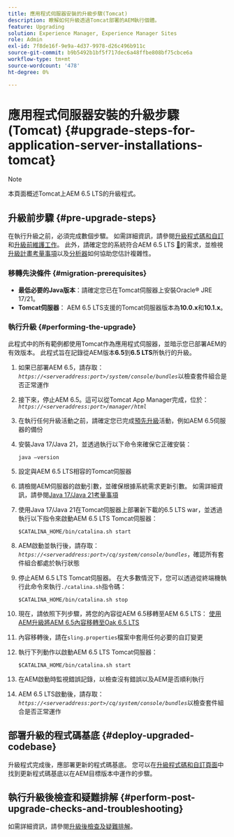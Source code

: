 ```yaml
---
title: 應用程式伺服器安裝的升級步驟(Tomcat)
description: 瞭解如何升級透過Tomcat部署的AEM執行個體。
feature: Upgrading
solution: Experience Manager, Experience Manager Sites
role: Admin
exl-id: 7f8de16f-9e9a-4d37-9978-d26c496b911c
source-git-commit: b9b5492b1bf5f717dec6a48ffbe808bf75cbce6a
workflow-type: tm+mt
source-wordcount: '478'
ht-degree: 0%

---
```


# 應用程式伺服器安裝的升級步驟(Tomcat) {#upgrade-steps-for-application-server-installations-tomcat}

>[!NOTE]
>
>本頁面概述Tomcat上AEM 6.5 LTS的升級程式。

## 升級前步驟 {#pre-upgrade-steps}

在執行升級之前，必須完成數個步驟。 如需詳細資訊，請參閱[升級程式碼和自訂](/help/sites-deploying/upgrading-code-and-customizations.md)和[升級前維護工作](/help/sites-deploying/pre-upgrade-maintenance-tasks.md)。 此外，請確定您的系統符合AEM 6.5 LTS [&#128279;](/help/sites-deploying/technical-requirements.md)的需求，並檢視[升級計畫考量事項](/help/sites-deploying/upgrade-planning.md)以及[分析器](/help/sites-deploying/aem-analyzer.md)如何協助您估計複雜性。


### 移轉先決條件 {#migration-prerequisites}

* **最低必要的Java版本**：請確定您已在Tomcat伺服器上安裝Oracle® JRE 17/21。
* **Tomcat伺服器**： AEM 6.5 LTS支援的Tomcat伺服器版本為&#x200B;**10.0.x**&#x200B;和&#x200B;**10.1.x**。

### 執行升級 {#performing-the-upgrade}

此程式中的所有範例都使用Tomcat作為應用程式伺服器，並暗示您已部署AEM的有效版本。 此程式旨在記錄從AEM版本&#x200B;**6.5**&#x200B;到&#x200B;**6.5 LTS**&#x200B;所執行的升級。

1. 如果已部署AEM 6.5，請存取： *`https://<serveraddress:port>/system/console/bundles`*&#x200B;以檢查套件組合是否正常運作
1. 接下來，停止AEM 6.5。這可以從Tomcat App Manager完成，位於： *`https://<serveraddress:port>/manager/html`*
1. 在執行任何升級活動之前，請確定您已完成[預先升級](#pre-upgrade-steps)活動，例如AEM 6.5伺服器的備份
1. 安裝Java 17/Java 21，並透過執行以下命令來確保它正確安裝：

   ```
   java –version
   ```

1. 設定與AEM 6.5 LTS相容的Tomcat伺服器
1. 請檢閱AEM伺服器的啟動引數，並確保根據系統需求更新引數。 如需詳細資訊，請參閱[Java 17/Java 21考量事項](/help/sites-deploying/custom-standalone-install.md#java-considerations)
1. 使用Java 17/Java 21在Tomcat伺服器上部署新下載的6.5 LTS war，並透過執行以下指令來啟動AEM 6.5 LTS Tomcat伺服器：

   ```
   $CATALINA_HOME/bin/catalina.sh start
   ```

1. AEM啟動並執行後，請存取： *`https://<serveraddress:port>/cq/system/console/bundles`*，確認所有套件組合都處於執行狀態
1. 停止AEM 6.5 LTS Tomcat伺服器。 在大多數情況下，您可以透過從終端機執行此命令來執行`./catalina.sh`指令碼：

   ```
   $CATALINA_HOME/bin/catalina.sh stop
   ```

1. 現在，請依照下列步驟，將您的內容從AEM 6.5移轉至AEM 6.5 LTS： [使用AEM升級將AEM 6.5內容移轉至Oak 6.5 LTS](/help/sites-deploying/aem-65-to-aem-65lts-content-migration-using-oak-upgrade.md)
1. 內容移轉後，請在`sling.properties`檔案中套用任何必要的自訂變更
1. 執行下列動作以啟動AEM 6.5 LTS Tomcat伺服器：

   ```
   $CATALINA_HOME/bin/catalina.sh start
   ```

1. 在AEM啟動時監視錯誤記錄，以檢查沒有錯誤以及AEM是否順利執行
1. AEM 6.5 LTS啟動後，請存取： *`https://<serveraddress:port>/cq/system/console/bundles`*&#x200B;以檢查套件組合是否正常運作

## 部署升級的程式碼基底 {#deploy-upgraded-codebase}

升級程式完成後，應部署更新的程式碼基底。 您可以在[升級程式碼和自訂頁面](/help/sites-deploying/upgrading-code-and-customizations.md)中找到更新程式碼基底以在AEM目標版本中運作的步驟。

## 執行升級後檢查和疑難排解 {#perform-post-upgrade-checks-and-troubleshooting}

如需詳細資訊，請參閱[升級後檢查及疑難排解](/help/sites-deploying/post-upgrade-checks-and-troubleshooting.md)。
